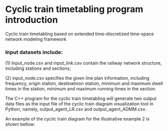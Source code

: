 # Cyclic train timetabling program introduction
Cyclic train timetabling based on extended time-discretized time-space network modeling framework

### Input datasets include:

(1) Input_node.csv and input_link.csv contain the railway network structure, including stations and sections;

(2) input_node.csv specifies the given line plan information, including frequency, origin station, destinatnion station, minimum and maximum dwell times in the station, minimum and maximum running times in the section.

The C++ program for the cyclic train timetabling will generate two output data files as the input file of the cyclic train diagram visualization tool in Python, namely, output_agent_LR.csv and output_agent_ADMM.csv.

An example of the cyclic train diagram for the illustrative example 2 is shown bellow:

